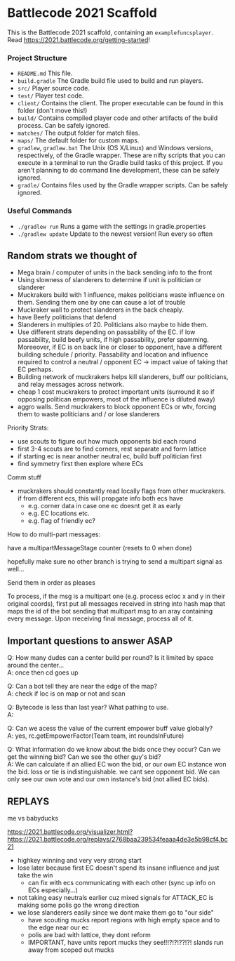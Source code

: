 # Battlecode 2021 Scaffold

This is the Battlecode 2021 scaffold, containing an `examplefuncsplayer`. Read https://2021.battlecode.org/getting-started!

### Project Structure

- `README.md`
  This file.
- `build.gradle`
  The Gradle build file used to build and run players.
- `src/`
  Player source code.
- `test/`
  Player test code.
- `client/`
  Contains the client. The proper executable can be found in this folder (don't move this!)
- `build/`
  Contains compiled player code and other artifacts of the build process. Can be safely ignored.
- `matches/`
  The output folder for match files.
- `maps/`
  The default folder for custom maps.
- `gradlew`, `gradlew.bat`
  The Unix (OS X/Linux) and Windows versions, respectively, of the Gradle wrapper. These are nifty scripts that you can execute in a terminal to run the Gradle build tasks of this project. If you aren't planning to do command line development, these can be safely ignored.
- `gradle/`
  Contains files used by the Gradle wrapper scripts. Can be safely ignored.

### Useful Commands

- `./gradlew run`
  Runs a game with the settings in gradle.properties
- `./gradlew update`
  Update to the newest version! Run every so often

## Random strats we thought of

- Mega brain / computer of units in the back sending info to the front
- Using slowness of slanderers to determine if unit is politician or slanderer
- Muckrakers build with 1 influence, makes politicians waste influence on them. Sending them one by one can cause a lot of trouble
- Muckraker wall to protect slanderers in the back cheaply.
- have Beefy politicians that defend
- Slanderers in multiples of 20. Politicians also maybe to hide them.
- Use different strats depending on passability of the EC. if low passability, build beefy units, if high passability, prefer spamming. Moreeover, if EC is on back line or closer to opponent, have a different building schedule / priority. Passability and location and influence required to control a neutral / opponent EC -> impact value of taking that EC perhaps.
- Building network of muckrakers helps kill slanderers, buff our politicians, and relay messages across network.
- cheap 1 cost muckrakers to protect important units (surround it so if opposing politican empowers, most of the influence is diluted away)
- aggro walls. Send muckrakers to block opponent ECs or wtv, forcing them to waste politicians and / or lose slanderers

Priority Strats:

- use scouts to figure out how much opponents bid each round
- first 3-4 scouts are to find corners, rest separate and form lattice
- if starting ec is near another neutral ec, build buff politician first
- find symmetry first then explore where ECs


Comm stuff

- muckrakers should constantly read locally flags from other muckrakers. if from different ecs, this will propgate info both ecs have
  - e.g. corner data in case one ec doesnt get it as early
  - e.g. EC locations etc.
  - e.g. flag of friendly ec?

How to do multi-part messages:

have a multipartMessageStage counter (resets to 0 when done)

hopefully make sure no other branch is trying to send a multipart signal as well...

Send them in order as pleases

To process, if the msg is a multipart one (e.g. process ecloc x and y in their original coords), first put all messages received in string into hash map that maps the id of the  bot sending that multipart msg to an aray containing every message. Upon rreceiving final message, process all of it.

## Important questions to answer ASAP

Q: How many dudes can a center build per round? Is it limited by space around the center...  
A: once then cd goes up

Q: Can a bot tell they are near the edge of the map?  
A: check if loc is on map or not and scan

Q: Bytecode is less than last year? What pathing to use.  
A:

Q: Can we acess the value of the current empower buff value globally?  
A: yes, rc.getEmpowerFactor(Team team, int roundsInFuture)

Q: What information do we know about the bids once they occur? Can we get the winning bid? Can we see the other guy's bid?  
A: We can calculate if an allied EC won the bid, or our own EC instance won the bid. loss or tie is indistinguishable. we cant see opponent bid. We can only see our own vote and our own instance's bid (not allied EC bids).



## REPLAYS

me vs babyducks

https://2021.battlecode.org/visualizer.html?https://2021.battlecode.org/replays/2768baa239534feaaa4de3e5b98cf4.bc21
- highkey winning and very very strong start
- lose later because first EC doesn't spend its insane influence and just take the win
  - can fix with ecs communicating with each other (sync up info on ECs especially...)
- not taking easy neutrals earlier cuz mixed signals for ATTACK_EC is making some polis go the wrong direction
- we lose slanderers easily since we dont make them go to "our side"
  - have scouting mucks report regions with high empty space and to the edge near our ec
  - polis are bad with lattice, they dont reform
  - IMPORTANT, have units report mucks they see!!!?!?!??!?! slands  run away from scoped out mucks